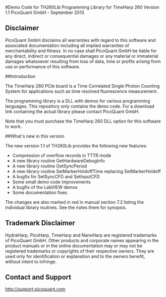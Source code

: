 #Demo Code for TH260Lib Programming Library for TimeHarp 260
Version 1.1
PicoQuant GmbH - September 2013

## Disclaimer

PicoQuant GmbH disclaims all warranties with regard to this software and associated documentation including all implied warranties of merchantability and fitness. In no case shall PicoQuant GmbH be liable for any direct, indirect or consequential damages or any material or immaterial damages whatsoever resulting from loss of data, time or profits arising from use or performance of this software.

##Introduction

The TimeHarp 260 PCIe board is a Time Correlated Single Photon Counting System for applications such as time resolved fluorescence measurement.

The programming library is a DLL with demos for various programming languages. This repository only contains the demo code. For a download link containing the actual library please contact PicoQuant GmbH.

Note that you must purchase the TimeHarp 260 DLL option for this software to work.


##What's new in this version

The new version 1.1 of TH260Lib provides the following new features:
  * Compression of overflow records in TTTR mode
  * A new library routine GetHardwareDebugInfo
  * A new library routine GetSyncPeriod
  * A new library routine SetMarkerHoldoffTime replacing SetMarkerHoldoff
  * A bugfix for SetSyncCFD and SetInputCFD
  * Some small demo code improvements
  * A bugfix of the LabVIEW demos
  * Some documentation fixes

The changes are also marked in red in manual section 7.2 listing the individual library routines. See the notes there for synopsis.

## Trademark Disclaimer

HydraHarp, PicoHarp, TimeHarp and NanoHarp are registered trademarks of PicoQuant GmbH. Other products and corporate names appearing in the product manuals or in the online documentation may or may not be registered trademarks or copyrights of their respective owners. They are used only for identification or explanation and to the owners benefit, without intent to infringe.


## Contact and Support
http://support.picoquant.com
